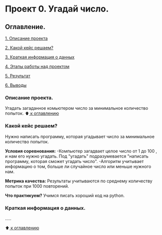 # Проект 0. Угадай число.

## Оглавление.
[1. Описание проекта]()

[2. Какой кейс решаем?]()

[3. Краткая информация о данных]()

[4. Этапы работы над проектом]()

[5. Результат]()

[6. Выводы]()

### Описание проекта.
Угадать загаданное комьютером число за минимальное количество попыток.
:arrow_up:[ к оглавлению ]()

### Какой кейс решаем?
Нужно написать программу, которая угадывает число за минимальное количество попыток.

**Условия соревнования:**
-Компьютер загадвает целое число от 1 до 100 , и нам его нужно угадать. Под "угадать" подразумевается "написать программу, которая сможет угадать число".
-Алгоритм учитывает информацию о том, больше ли случайное число или меньше нужного нам.

**Метрика качества:**
Результаты учитываются по среднему количеству попыток при 1000 повторений.

**Что практикуем?**
Учимся писать хороший код на python.


### Краткая информация о данных. 
.....

:arrow_up:[ к оглавлению ]()










